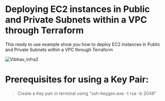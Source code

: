 # Deploying EC2 instances in Public and Private Subnets within a VPC through Terraform

This ready to use example show you how to deploy EC2 instances in Public and Private Subnets within a VPC through Terraform

![Vibhav_Infra2](https://user-images.githubusercontent.com/102197270/202775943-035bc678-fbdd-4620-8335-7714922e350d.png)

# Prerequisites for using a Key Pair:
>Create a Key pair in terminal using "ssh-keygen.exe -t rsa -b 2048"
